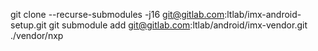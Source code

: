 git clone --recurse-submodules -j16 git@gitlab.com:ltlab/imx-android-setup.git
git submodule add git@gitlab.com:ltlab/android/imx-vendor.git ./vendor/nxp
